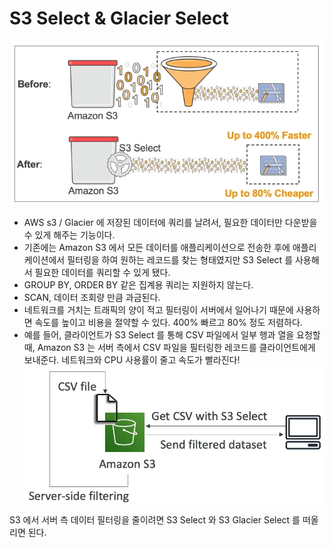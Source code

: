 # S3 Select & Glacier Select

![](images/9.png)

- AWS s3 / Glacier 에 저장된 데이터에 쿼리를 날려서, 필요한 데이터만 다운받을 수 있게 해주는 기능이다.
- 기존에는 Amazon S3 에서 모든 데이터를 애플리케이션으로 전송한 후에 애플리케이션에서 필터링을 하여 원하는 레코드를 찾는 형태였지만 S3 Select 를 사용해서 필요한 데이터를 쿼리할 수 있게 됐다.
- GROUP BY, ORDER BY 같은 집계용 쿼리는 지원하지 않는다.
- SCAN, 데이터 조회량 만큼 과금된다.
- 네트워크를 거치는 트래픽의 양이 적고 필터링이 서버에서 일어나기 때문에 사용하면 속도를 높이고 비용을 절약할 수 있다. 400% 빠르고 80% 정도 저렴하다.
- 예를 들어, 클라이언트가 S3 Select 를 통해 CSV 파일에서 일부 행과 열을 요청할 때, Amazon S3 는 서버 측에서 CSV 파일을 필터링한 레코드를 클라이언트에게 보내준다. 네트워크와 CPU 사용률이 줄고 속도가 빨라진다!
![](images/10.png)

S3 에서 서버 측 데이터 필터링을 줄이려면 S3 Select 와 S3 Glacier Select 를 떠올리면 된다.